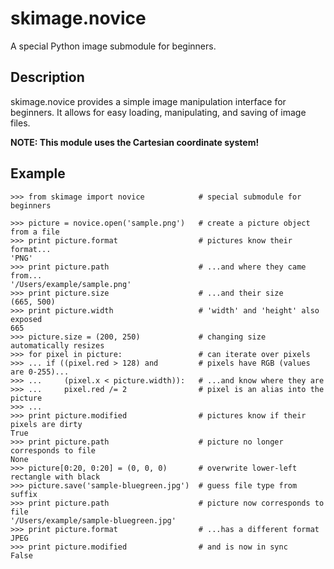skimage.novice
==============
A special Python image submodule for beginners.

Description
-----------
skimage.novice provides a simple image manipulation interface for beginners.
It allows for easy loading, manipulating, and saving of image files.

**NOTE: This module uses the Cartesian coordinate system!**

Example
-------

    >>> from skimage import novice            # special submodule for beginners

    >>> picture = novice.open('sample.png')   # create a picture object from a file
    >>> print picture.format                  # pictures know their format...
    'PNG'
    >>> print picture.path                    # ...and where they came from...
    '/Users/example/sample.png'
    >>> print picture.size                    # ...and their size
    (665, 500)
    >>> print picture.width                   # 'width' and 'height' also exposed
    665
    >>> picture.size = (200, 250)             # changing size automatically resizes
    >>> for pixel in picture:                 # can iterate over pixels
    >>> ... if ((pixel.red > 128) and         # pixels have RGB (values are 0-255)...
    >>> ...     (pixel.x < picture.width)):   # ...and know where they are
    >>> ...     pixel.red /= 2                # pixel is an alias into the picture
    >>> ...
    >>> print picture.modified                # pictures know if their pixels are dirty
    True
    >>> print picture.path                    # picture no longer corresponds to file
    None
    >>> picture[0:20, 0:20] = (0, 0, 0)       # overwrite lower-left rectangle with black
    >>> picture.save('sample-bluegreen.jpg')  # guess file type from suffix
    >>> print picture.path                    # picture now corresponds to file
    '/Users/example/sample-bluegreen.jpg'
    >>> print picture.format                  # ...has a different format
    JPEG
    >>> print picture.modified                # and is now in sync
    False
